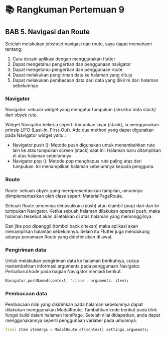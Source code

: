 # :books: Rangkuman Pertemuan 9

## BAB 5. Navigasi dan Route

Setelah melakukan jobsheet navigasi dan route, saya dapat memahami tentang:

1. Cara desain aplikasi dengan menggunakan flutter
2. Dapat mengetahui pengertian dan penggunaan navigator
3. Dapat mengetahui pengertian dan penggunaan route
4. Dapat melakukan pengiriman data ke halaman yang dituju
5. Dapat melakukan pembacaan data dari data yang dikirim dari halaman sebelumnya

### Navigator
Navigator: sebuah widget yang mengatur tumpukan (struktur data stack) dari obyek rute.

Widget Navigator bekerja seperti tumpukan layar (stack), ia menggunakan prinsip LIFO (Last-In, First-Out). Ada dua method yang dapat digunakan pada Navigator widget yaitu :

- Navigator.push (): Metode push digunakan untuk menambahkan rute lain ke atas tumpukan screen (stack) saat ini. Halaman baru ditampilkan di atas halaman sebelumnya.
- Navigator.pop (): Metode pop menghapus rute paling atas dari tumpukan. Ini menampilkan halaman sebelumnya kepada pengguna.

### Route
Route: sebuah obyek yang merepresentasikan tampilan, umumnya diimplementasikan oleh class seperti MaterialPageRoute.

Sebuah Route umumnya dimasukkan (push) atau diambil (pop) dari dan ke tumpukan Navigator. Ketika sebuah halaman dilakukan operasi push, maka halaman tersebut akan  diletakkan di atas halaman yang memanggilnya.

Dan jika pop dipanggil (tombol back ditekan) maka aplikasi akan menampilkan halaman sebelumnya. Selain itu Flutter juga mendukung adanya penamaan Route yang didefinisikan di awal.

### Pengiriman data
Untuk melakukan pengiriman data ke halaman berikutnya, cukup menambahkan informasi arguments pada penggunaan Navigator. Perbaharui kode pada bagian Navigator menjadi berikut.

```dart
Navigator.pushNamed(context, '/item', arguments: item);
```

### Pembacaan data
Pembacaan nilai yang dikirimkan pada halaman sebelumnya dapat dilakukan menggunakan ModalRoute. Tambahkan kode berikut pada blok fungsi build dalam halaman ItemPage. Setelah nilai didapatkan, anda dapat menggunakannya seperti penggunaan variabel pada umumnya.

```dart
final Item itemArgs = ModalRoute.of(context).settings.arguments;
```